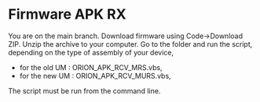 # Firmware APK RX 
You are on the main branch. Download firmware using Code->Download ZIP. Unzip the archive to your computer.
Go to the folder and run the script, depending on the type of assembly of your device,
- for the old UM : ORION_APK_RCV_MRS.vbs,
- for the new UM : ORION_APK_RCV_MURS.vbs,

The script must be run from the command line.

